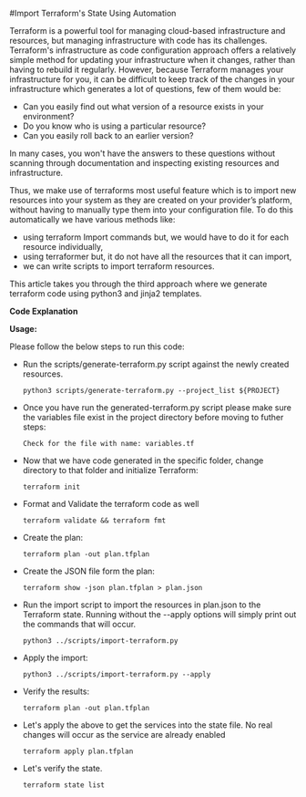 #Import Terraform's State Using Automation

Terraform is a powerful tool for managing cloud-based infrastructure and resources, but managing infrastructure with code has its challenges. Terraform's infrastructure as code configuration approach offers a relatively simple method for updating your infrastructure when it changes, rather than having to rebuild it regularly. However, because Terraform manages your infrastructure for you, it can be difficult to keep track of the changes in your infrastructure which generates a lot of questions, few of them would be:
 - Can you easily find out what version of a resource exists in your environment? 
 - Do you know who is using a particular resource?
 - Can you easily roll back to an earlier version? 

In many cases, you won't have the answers to these questions without scanning through documentation and inspecting existing resources and infrastructure.

Thus, we make use of terraforms most useful feature which is to import new resources into your system as they are created on your provider’s platform, without having to manually type them into your configuration file. To do this automatically we have various methods like:
 - using terraform Import commands but, we would have to do it for each resource individually, 
 - using terraformer but, it do not have all the resources that it can import, 
 - we can write scripts to import terraform resources. 

 This article takes you through the third approach where we generate terraform code using python3 and jinja2 templates. 

**Code Explanation**


**Usage:**

Please follow the below steps to run this code:

 - Run the scripts/generate-terraform.py script against the newly created resources.

    ```
    python3 scripts/generate-terraform.py --project_list ${PROJECT}
    ```

 - Once you have run the generated-terraform.py script please make sure the variables file exist in the project directory before moving to futher steps:
   
   ```
   Check for the file with name: variables.tf
   ```

 - Now that we have code generated in the specific folder, change directory to that folder and initialize Terraform:

    ```
    terraform init
    ```

 - Format and Validate the terraform code as well
   
   ```
   terraform validate && terraform fmt
   ```

 - Create the plan:

    ```
    terraform plan -out plan.tfplan
    ```

 - Create the JSON file form the plan:

    ```
    terraform show -json plan.tfplan > plan.json
    ```

 - Run the import script to import the resources in plan.json to the Terraform state. Running without the --apply options will simply print out the commands that will occur.

    ```
    python3 ../scripts/import-terraform.py
    ```

 - Apply the import:

    ```
    python3 ../scripts/import-terraform.py --apply
    ```

 - Verify the results:

    ```
    terraform plan -out plan.tfplan
    ```

 - Let's apply the above to get the services into the state file. No real changes will occur as the service are already enabled

    ```
    terraform apply plan.tfplan
    ```

 - Let's verify the state.

    ```
    terraform state list
    ```
